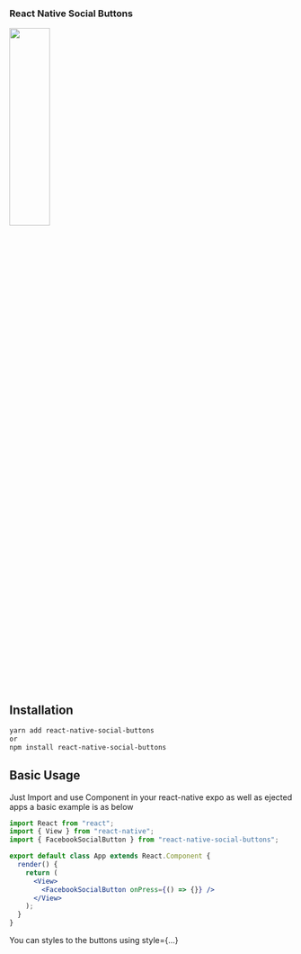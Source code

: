 ### React Native Social Buttons

<p>
<img src="https://github.com/virtumonde/react-native-social-buttons/blob/master/preview.png?raw=true"  style="border: 0; width: 30%; min-width: 240px; max-width: 40%;" />
</p>

## Installation

```bash
yarn add react-native-social-buttons
or
npm install react-native-social-buttons
```

## Basic Usage

Just Import and use <SocialButton> Component in your react-native expo as well as ejected apps
a basic example is as below

```jsx
import React from "react";
import { View } from "react-native";
import { FacebookSocialButton } from "react-native-social-buttons";

export default class App extends React.Component {
  render() {
    return (
      <View>
        <FacebookSocialButton onPress={() => {}} />
      </View>
    );
  }
}
```

You can styles to the buttons using style={...}
